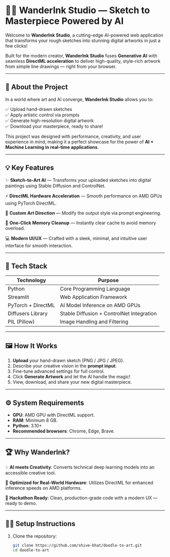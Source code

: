 # 🧠🎨 **WanderInk Studio — Sketch to Masterpiece Powered by AI**

Welcome to **WanderInk Studio**, a cutting-edge AI-powered web application that transforms your rough sketches into stunning digital artworks in just a few clicks!

Built for the modern creator, **WanderInk Studio** fuses **Generative AI** with seamless **DirectML acceleration** to deliver high-quality, style-rich artwork from simple line drawings — right from your browser.

---

## 🚀 **About the Project**

In a world where art and AI converge, **WanderInk Studio** allows you to:

✅ Upload hand-drawn sketches  
✅ Apply artistic control via prompts  
✅ Generate high-resolution digital artwork  
✅ Download your masterpiece, ready to share!

This project was designed with performance, creativity, and user experience in mind, making it a perfect showcase for the power of **AI + Machine Learning in real-time applications**.

---

## 💡 **Key Features**

✨ **Sketch-to-Art AI** — Transforms your uploaded sketches into digital paintings using Stable Diffusion and ControlNet.

⚡️ **DirectML Hardware Acceleration** — Smooth performance on AMD GPUs using PyTorch DirectML.

🎨 **Custom Art Direction** — Modify the output style via prompt engineering.

🧹 **One-Click Memory Cleanup** — Instantly clear cache to avoid memory overload.

💻 **Modern UI/UX** — Crafted with a sleek, minimal, and intuitive user interface for smooth interaction.

---

## 🔬 **Tech Stack**

| Technology            | Purpose                                    |
|-----------------------|--------------------------------------------|
| Python                | Core Programming Language                 |
| Streamlit             | Web Application Framework                 |
| PyTorch + DirectML    | AI Model Inference on AMD GPUs            |
| Diffusers Library     | Stable Diffusion + ControlNet Integration |
| PIL (Pillow)          | Image Handling and Filtering              |

---

## 🖼️ **How It Works**

1. **Upload** your hand-drawn sketch (PNG / JPG / JPEG).
2. Describe your creative vision in the **prompt input**.
3. Fine-tune advanced settings for full control.
4. Click **Generate Artwork** and let the AI handle the magic!
5. View, download, and share your new digital masterpiece.

---

## ⚙️ **System Requirements**

- **GPU**: AMD GPU with DirectML support.
- **RAM**: Minimum 8 GB.
- **Python**: 3.10+
- **Recommended browsers**: Chrome, Edge, Brave.

---

## 🏆 **Why WanderInk?**

💡 **AI meets Creativity**: Converts technical deep learning models into an accessible creative tool.

🧠 **Optimized for Real-World Hardware**: Utilizes DirectML for enhanced inference speeds on AMD platforms.

🌟 **Hackathon Ready**: Clean, production-grade code with a modern UX — ready to demo.

---

## 🧑‍💻 **Setup Instructions**

1. Clone the repository:
   ```bash
   git clone https://github.com/shive-bhat/doodle-to-art.git
   cd doodle-to-art
